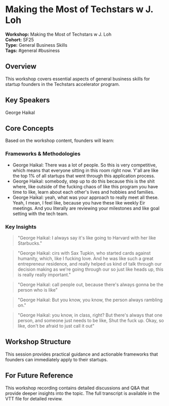 # Making the Most of Techstars w  J. Loh

**Workshop:** Making the Most of Techstars w  J. Loh  
**Cohort:** SF25  
**Type:** General Business Skills  
**Tags:** #general #business

## Overview

This workshop covers essential aspects of general business skills for startup founders in the Techstars accelerator program.

## Key Speakers

George Haikal

## Core Concepts

Based on the workshop content, founders will learn:


### Frameworks & Methodologies

- George Haikal: There was a lot of people. So this is very competitive, which means that everyone sitting in this room right now. Y'all are like the top 1% of all startups that went through this application process.
- George Haikal: somebody, step up to do this because this is the shit where, like outside of the fucking chaos of like this program you have time to like, learn about each other's lives and hobbies and families.
- George Haikal: yeah, what was your approach to really meet all these. Yeah, I mean, I feel like, because you have these like weekly Eir meetings. And you literally are reviewing your milestones and like goal setting with the tech team.

### Key Insights

> "George Haikal: I always say it's like going to Harvard with her like Starbucks."

> "George Haikal: cirs with Sax Tupkin, who started cards against humanity, which, like I fucking love. And he was like such a great entrepreneur residence, and really helped us kind of talk through our decision making as we're going through our so just like heads up, this is really really important."

> "George Haikal: call people out, because there's always gonna be the person who is like"

> "George Haikal: But you know, you know, the person always rambling on."

> "George Haikal: you know, in class, right? But there's always that one person, and someone just needs to be like, Shut the fuck up. Okay, so like, don't be afraid to just call it out"


## Workshop Structure

This session provides practical guidance and actionable frameworks that founders can immediately apply to their startups.

## For Future Reference

This workshop recording contains detailed discussions and Q&A that provide deeper insights into the topic. The full transcript is available in the VTT file for detailed review.
